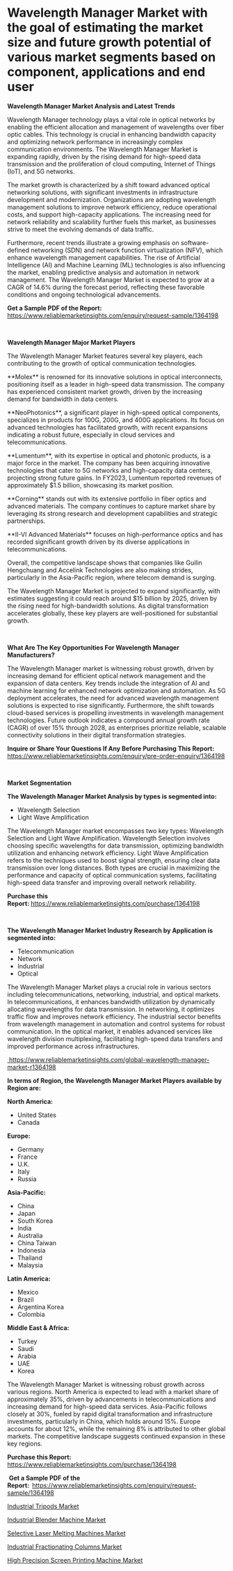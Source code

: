 <p><h1>Wavelength Manager Market with the goal of estimating the market size and future growth potential of various market segments based on component, applications and end user</h1></p><p><strong>Wavelength Manager Market Analysis and Latest Trends</strong></p>
<p><p>Wavelength Manager technology plays a vital role in optical networks by enabling the efficient allocation and management of wavelengths over fiber optic cables. This technology is crucial in enhancing bandwidth capacity and optimizing network performance in increasingly complex communication environments. The Wavelength Manager Market is expanding rapidly, driven by the rising demand for high-speed data transmission and the proliferation of cloud computing, Internet of Things (IoT), and 5G networks.</p><p>The market growth is characterized by a shift toward advanced optical networking solutions, with significant investments in infrastructure development and modernization. Organizations are adopting wavelength management solutions to improve network efficiency, reduce operational costs, and support high-capacity applications. The increasing need for network reliability and scalability further fuels this market, as businesses strive to meet the evolving demands of data traffic.</p><p>Furthermore, recent trends illustrate a growing emphasis on software-defined networking (SDN) and network function virtualization (NFV), which enhance wavelength management capabilities. The rise of Artificial Intelligence (AI) and Machine Learning (ML) technologies is also influencing the market, enabling predictive analysis and automation in network management. The Wavelength Manager Market is expected to grow at a CAGR of 14.6% during the forecast period, reflecting these favorable conditions and ongoing technological advancements.</p></p>
<p><strong>Get a Sample PDF of the Report:&nbsp;</strong> <a href="https://www.reliablemarketinsights.com/enquiry/request-sample/1364198?utm_campaign=2199&utm_medium=2&utm_source=Github&utm_content=ia&utm_term=28022025&utm_id=wavelength-manager">https://www.reliablemarketinsights.com/enquiry/request-sample/1364198</a></p>
<p>&nbsp;</p>
<p><strong>Wavelength Manager Major Market Players</strong></p>
<p><p>The Wavelength Manager Market features several key players, each contributing to the growth of optical communication technologies. </p><p>**Molex** is renowned for its innovative solutions in optical interconnects, positioning itself as a leader in high-speed data transmission. The company has experienced consistent market growth, driven by the increasing demand for bandwidth in data centers.</p><p>**NeoPhotonics**, a significant player in high-speed optical components, specializes in products for 100G, 200G, and 400G applications. Its focus on advanced technologies has facilitated growth, with recent expansions indicating a robust future, especially in cloud services and telecommunications.</p><p>**Lumentum**, with its expertise in optical and photonic products, is a major force in the market. The company has been acquiring innovative technologies that cater to 5G networks and high-capacity data centers, projecting strong future gains. In FY2023, Lumentum reported revenues of approximately $1.5 billion, showcasing its market position.</p><p>**Corning** stands out with its extensive portfolio in fiber optics and advanced materials. The company continues to capture market share by leveraging its strong research and development capabilities and strategic partnerships.</p><p>**II-VI Advanced Materials** focuses on high-performance optics and has recorded significant growth driven by its diverse applications in telecommunications. </p><p>Overall, the competitive landscape shows that companies like Guilin Hengchuang and Accelink Technologies are also making strides, particularly in the Asia-Pacific region, where telecom demand is surging. </p><p>The Wavelength Manager Market is projected to expand significantly, with estimates suggesting it could reach around $15 billion by 2025, driven by the rising need for high-bandwidth solutions. As digital transformation accelerates globally, these key players are well-positioned for substantial growth.</p></p>
<p>&nbsp;</p>
<p><strong>What Are The Key Opportunities For Wavelength Manager Manufacturers?</strong></p>
<p><p>The Wavelength Manager market is witnessing robust growth, driven by increasing demand for efficient optical network management and the expansion of data centers. Key trends include the integration of AI and machine learning for enhanced network optimization and automation. As 5G deployment accelerates, the need for advanced wavelength management solutions is expected to rise significantly. Furthermore, the shift towards cloud-based services is propelling investments in wavelength management technologies. Future outlook indicates a compound annual growth rate (CAGR) of over 15% through 2028, as enterprises prioritize reliable, scalable connectivity solutions in their digital transformation strategies.</p></p>
<p><strong>Inquire or Share Your Questions If Any Before Purchasing This Report:</strong> <a href="https://www.reliablemarketinsights.com/enquiry/pre-order-enquiry/1364198?utm_campaign=2199&utm_medium=2&utm_source=Github&utm_content=ia&utm_term=28022025&utm_id=wavelength-manager">https://www.reliablemarketinsights.com/enquiry/pre-order-enquiry/1364198</a></p>
<p>&nbsp;</p>
<p><strong>Market Segmentation</strong></p>
<p><strong>The Wavelength Manager Market Analysis by types is segmented into:</strong></p>
<p><ul><li>Wavelength Selection</li><li>Light Wave Amplification</li></ul></p>
<p><p>The Wavelength Manager market encompasses two key types: Wavelength Selection and Light Wave Amplification. Wavelength Selection involves choosing specific wavelengths for data transmission, optimizing bandwidth utilization and enhancing network efficiency. Light Wave Amplification refers to the techniques used to boost signal strength, ensuring clear data transmission over long distances. Both types are crucial in maximizing the performance and capacity of optical communication systems, facilitating high-speed data transfer and improving overall network reliability.</p></p>
<p><strong>Purchase this Report:&nbsp;</strong><a href="https://www.reliablemarketinsights.com/purchase/1364198?utm_campaign=2199&utm_medium=2&utm_source=Github&utm_content=ia&utm_term=28022025&utm_id=wavelength-manager">https://www.reliablemarketinsights.com/purchase/1364198</a></p>
<p>&nbsp;</p>
<p><strong>The Wavelength Manager Market Industry Research by Application is segmented into:</strong></p>
<p><ul><li>Telecommunication</li><li>Network</li><li>Industrial</li><li>Optical</li></ul></p>
<p><p>The Wavelength Manager Market plays a crucial role in various sectors including telecommunications, networking, industrial, and optical markets. In telecommunications, it enhances bandwidth utilization by dynamically allocating wavelengths for data transmission. In networking, it optimizes traffic flow and improves network efficiency. The industrial sector benefits from wavelength management in automation and control systems for robust communication. In the optical market, it enables advanced services like wavelength division multiplexing, facilitating high-speed data transfers and improved performance across infrastructures.</p></p>
<p><a href="https://www.reliablemarketinsights.com/global-wavelength-manager-market-r1364198?utm_campaign=2199&utm_medium=2&utm_source=Github&utm_content=ia&utm_term=28022025&utm_id=wavelength-manager">&nbsp;https://www.reliablemarketinsights.com/global-wavelength-manager-market-r1364198</a></p>
<p><strong>In terms of Region, the Wavelength Manager Market Players available by Region are:</strong></p>
<p>
    <p> <strong> North America: </strong>
        <ul>
            <li>United States</li>
            <li>Canada</li>
        </ul>
        </p> 
    <p> <strong> Europe: </strong>
        <ul>
            <li>Germany</li>
            <li>France</li>
            <li>U.K.</li>
            <li>Italy</li>
            <li>Russia</li>
        </ul>
        </p> 
    <p> <strong> Asia-Pacific: </strong>
        <ul>
            <li>China</li>
            <li>Japan</li>
            <li>South Korea</li>
            <li>India</li>
            <li>Australia</li>
            <li>China Taiwan</li>
            <li>Indonesia</li>
            <li>Thailand</li>
            <li>Malaysia</li>
        </ul>
        </p> 
    <p> <strong> Latin America: </strong>
        <ul>
            <li>Mexico</li>
            <li>Brazil</li>
            <li>Argentina Korea</li>
            <li>Colombia</li>
        </ul>
        </p> 
    <p> <strong> Middle East & Africa: </strong>
        <ul>
            <li>Turkey</li>
            <li>Saudi</li>
            <li>Arabia</li>
            <li>UAE</li>
            <li>Korea</li>
        </ul>
    </p>
    </p>
<p><p>The Wavelength Manager Market is witnessing robust growth across various regions. North America is expected to lead with a market share of approximately 35%, driven by advancements in telecommunications and increasing demand for high-speed data services. Asia-Pacific follows closely at 30%, fueled by rapid digital transformation and infrastructure investments, particularly in China, which holds around 15%. Europe accounts for about 12%, while the remaining 8% is attributed to other global markets. The competitive landscape suggests continued expansion in these key regions.</p></p>
<p><strong>Purchase this Report: </strong><a href="https://www.reliablemarketinsights.com/purchase/1364198?utm_campaign=2199&utm_medium=2&utm_source=Github&utm_content=ia&utm_term=28022025&utm_id=wavelength-manager">https://www.reliablemarketinsights.com/purchase/1364198</a></p>
<p>&nbsp;<strong>Get a Sample PDF of the Report:&nbsp;&nbsp;</strong><a href="https://www.reliablemarketinsights.com/enquiry/request-sample/1364198?utm_campaign=2199&utm_medium=2&utm_source=Github&utm_content=ia&utm_term=28022025&utm_id=wavelength-manager">https://www.reliablemarketinsights.com/enquiry/request-sample/1364198</a></p>
<p><strong></strong></p>
<p><p><a href="https://github.com/hgf64gh/Market-Research-Report-List-1/blob/main/industrial-tripods-market.md?utm_campaign=2199&utm_medium=2&utm_source=Github&utm_content=ia&utm_term=28022025&utm_id=wavelength-manager">Industrial Tripods Market</a></p><p><a href="https://github.com/hacklmenckg6/Market-Research-Report-List-1/blob/main/industrial-blender-machine-market.md?utm_campaign=2199&utm_medium=2&utm_source=Github&utm_content=ia&utm_term=28022025&utm_id=wavelength-manager">Industrial Blender Machine Market</a></p><p><a href="https://github.com/marloy8/Market-Research-Report-List-7/blob/main/selective-laser-melting-machines-market.md?utm_campaign=2199&utm_medium=2&utm_source=Github&utm_content=ia&utm_term=28022025&utm_id=wavelength-manager">Selective Laser Melting Machines Market</a></p><p><a href="https://github.com/WillieWoodard/Market-Research-Report-List-7/blob/main/industrial-fractionating-columns-market.md?utm_campaign=2199&utm_medium=2&utm_source=Github&utm_content=ia&utm_term=28022025&utm_id=wavelength-manager">Industrial Fractionating Columns Market</a></p><p><a href="https://github.com/SanjidaMahmud54/Market-Research-Report-List-1/blob/main/high-precision-screen-printing-machine-market.md?utm_campaign=2199&utm_medium=2&utm_source=Github&utm_content=ia&utm_term=28022025&utm_id=wavelength-manager">High Precision Screen Printing Machine Market</a></p></p>
